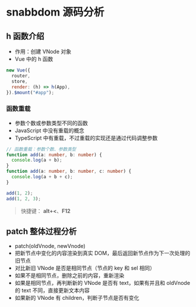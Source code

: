 # snabbdom 源码分析

## h 函数介绍

- 作用：创建 VNode 对象
- Vue 中的 h 函数

```js
new Vue({
  router,
  store,
  render: (h) => h(App),
}).$mount("#app");
```

### 函数重载

- 参数个数或参数类型不同的函数
- JavaScript 中没有重载的概念
- TypeScript 中有重载，不过重载的实现还是通过代码调整参数

```ts
// 函数重载：参数个数、参数类型
function add(a: number, b: number) {
  console.log(a + b);
}
function add(a: number, b: number, c: number) {
  console.log(a + b + c);
}

add(1, 2);
add(1, 2, 3);
```

> 快捷键： **alt+<**、**F12**

## patch 整体过程分析

- patch(oldVnode, newVnode)
- 把新节点中变化的内容渲染到真实 DOM，最后返回新节点作为下一次处理的旧节点
- 对比新旧 VNode 是否是相同节点（节点的 key 和 sel 相同）
- 如果不是相同节点，删除之前的内容，重新渲染
- 如果是相同节点，再判断新的 VNode 是否有 text，如果有并且和 oldVnode 的 text 不同，直接更新文本内容
- 如果新的 VNode 有 children，判断子节点是否有变化
